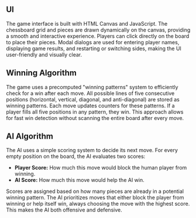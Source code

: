 ## UI

The game interface is built with HTML Canvas and JavaScript. The chessboard grid and pieces are drawn dynamically on the canvas, providing a smooth and interactive experience. Players can click directly on the board to place their pieces. Modal dialogs are used for entering player names, displaying game results, and restarting or switching sides, making the UI user-friendly and visually clear.

## Winning Algorithm

The game uses a precomputed "winning patterns" system to efficiently check for a win after each move. All possible lines of five consecutive positions (horizontal, vertical, diagonal, and anti-diagonal) are stored as winning patterns. Each move updates counters for these patterns. If a player fills all five positions in any pattern, they win. This approach allows for fast win detection without scanning the entire board after every move.

## AI Algorithm

The AI uses a simple scoring system to decide its next move. For every empty position on the board, the AI evaluates two scores:
- **Player Score:** How much this move would block the human player from winning.
- **AI Score:** How much this move would help the AI win.

Scores are assigned based on how many pieces are already in a potential winning pattern. The AI prioritizes moves that either block the player from winning or help itself win, always choosing the move with the highest score. This makes the AI both offensive and defensive.